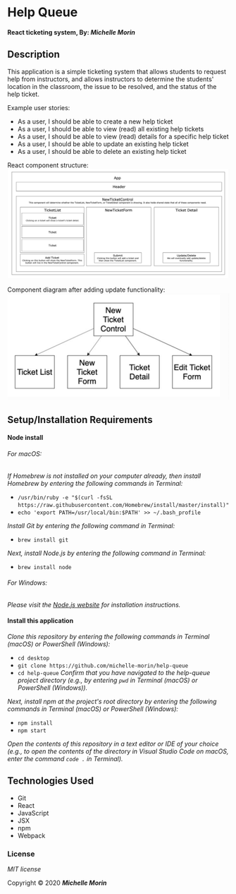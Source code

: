 # Help Queue

#### React ticketing system, By: _**Michelle Morin**_

## Description

This application is a simple ticketing system that allows students to request help from instructors, and allows instructors to determine the students' location in the classroom, the issue to be resolved, and the status of the help ticket. 

Example user stories:
* As a user, I should be able to create a new help ticket
* As a user, I should be able to view (read) all existing help tickets
* As a user, I should be able to view (read) details for a specific help ticket
* As a user, I should be able to update an existing help ticket
* As a user, I should be able to delete an existing help ticket

React component structure:
![component structure](/component-structure.png)

Component diagram after adding update functionality:
![component structure](/updated-component-structure.png)

## Setup/Installation Requirements

#### Node install

###### For macOS:
_If Homebrew is not installed on your computer already, then install Homebrew by entering the following commands in Terminal:_
* ``/usr/bin/ruby -e "$(curl -fsSL https://raw.githubusercontent.com/Homebrew/install/master/install)"``
* ``echo 'export PATH=/usr/local/bin:$PATH' >> ~/.bash_profile``

_Install Git by entering the following command in Terminal:_
* ``brew install git``

_Next, install Node.js by entering the following command in Terminal:_
* ``brew install node``

###### For Windows:
_Please visit the [Node.js website](https://nodejs.org/en/download/) for installation instructions._

#### Install this application

_Clone this repository by entering the following commands in Terminal (macOS) or PowerShell (Windows):_
* ``cd desktop``
* ``git clone https://github.com/michelle-morin/help-queue``
* ``cd help-queue``
_Confirm that you have navigated to the help-queue project directory (e.g., by entering ``pwd`` in Terminal (macOS) or PowerShell (Windows))._

_Next, install npm at the project's root directory by entering the following commands in Terminal (macOS) or PowerShell (Windows):_
* ``npm install``
* ``npm start``

_Open the contents of this repository in a text editor or IDE of your choice (e.g., to open the contents of the directory in Visual Studio Code on macOS, enter the command ``code .`` in Terminal)._

## Technologies Used

* Git
* React
* JavaScript
* JSX
* npm
* Webpack

### License

*MIT license*

Copyright &copy; 2020 **_Michelle Morin_**